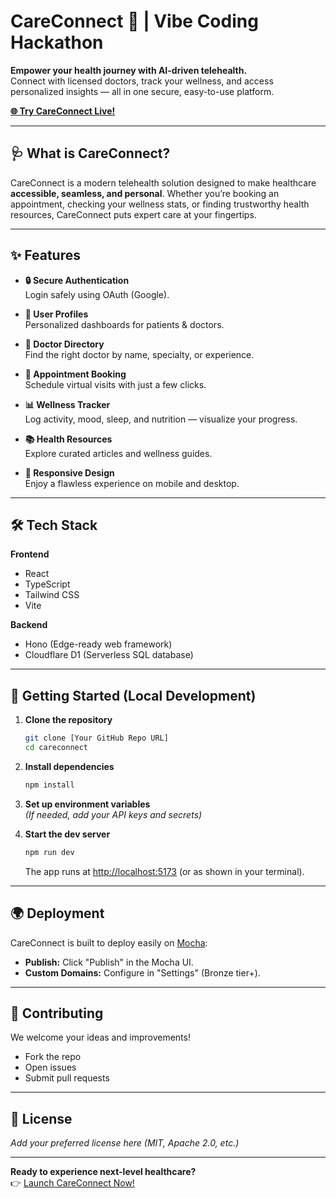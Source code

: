 # CareConnect 🚀 | Vibe Coding Hackathon

**Empower your health journey with AI-driven telehealth.**  
Connect with licensed doctors, track your wellness, and access personalized insights — all in one secure, easy-to-use platform.

[**🌐 Try CareConnect Live!**](https://f66jg3j6ukou6.mocha.app)

---

## 🩺 What is CareConnect?

CareConnect is a modern telehealth solution designed to make healthcare **accessible, seamless, and personal**. Whether you’re booking an appointment, checking your wellness stats, or finding trustworthy health resources, CareConnect puts expert care at your fingertips.

---

## ✨ Features

- **🔒 Secure Authentication**  
  Login safely using OAuth (Google).

- **👤 User Profiles**  
  Personalized dashboards for patients & doctors.

- **🩻 Doctor Directory**  
  Find the right doctor by name, specialty, or experience.

- **📅 Appointment Booking**  
  Schedule virtual visits with just a few clicks.

- **📊 Wellness Tracker**  
  Log activity, mood, sleep, and nutrition — visualize your progress.

- **📚 Health Resources**  
  Explore curated articles and wellness guides.

- **📱 Responsive Design**  
  Enjoy a flawless experience on mobile and desktop.

---

## 🛠️ Tech Stack

**Frontend**  
- React  
- TypeScript  
- Tailwind CSS  
- Vite  

**Backend**  
- Hono (Edge-ready web framework)  
- Cloudflare D1 (Serverless SQL database)  

---

## 🚀 Getting Started (Local Development)

1. **Clone the repository**
    ```bash
    git clone [Your GitHub Repo URL]
    cd careconnect
    ```

2. **Install dependencies**
    ```bash
    npm install
    ```

3. **Set up environment variables**  
    _(If needed, add your API keys and secrets)_

4. **Start the dev server**
    ```bash
    npm run dev
    ```
    The app runs at [http://localhost:5173](http://localhost:5173) (or as shown in your terminal).

---

## 🌍 Deployment

CareConnect is built to deploy easily on [Mocha](https://mocha.so/):

- **Publish:** Click "Publish" in the Mocha UI.
- **Custom Domains:** Configure in "Settings" (Bronze tier+).

---

## 🤝 Contributing

We welcome your ideas and improvements!  
- Fork the repo
- Open issues
- Submit pull requests

---

## 📄 License

_Add your preferred license here (MIT, Apache 2.0, etc.)_

---

**Ready to experience next-level healthcare?**  
👉 [Launch CareConnect Now!](https://f66jg3j6ukou6.mocha.app)
